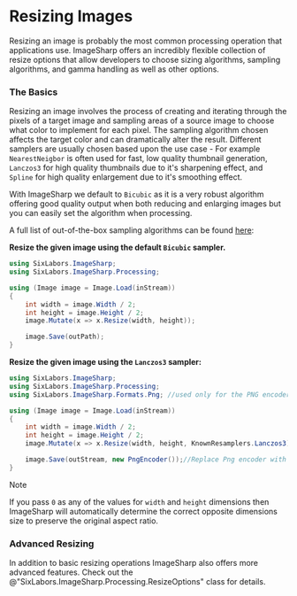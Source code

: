 # Resizing Images

Resizing an image is probably the most common processing operation that applications use. ImageSharp offers an incredibly flexible collection of resize options that allow developers to choose sizing algorithms, sampling algorithms, and gamma handling as well as other options.

### The Basics

Resizing an image involves the process of creating and iterating through the pixels of a target image and sampling areas of a source image to choose what color to implement for each pixel. The sampling algorithm chosen affects the target color and can dramatically alter the result. Different samplers are usually chosen based upon the use case - For example `NearestNeigbor` is often used for fast, low quality thumbnail generation, `Lanczos3` for high quality thumbnails due to it's sharpening effect, and `Spline` for high quality enlargement due to it's smoothing effect.

With ImageSharp we default to `Bicubic` as it is a very robust algorithm offering good quality output when both reducing and enlarging images but you can easily set the algorithm when processing.

A full list of out-of-the-box sampling algorithms can be found [here](xref:SixLabors.ImageSharp.Processing.KnownResamplers):

**Resize the given image using the default `Bicubic` sampler.**

```c#
using SixLabors.ImageSharp;
using SixLabors.ImageSharp.Processing;

using (Image image = Image.Load(inStream))
{
    int width = image.Width / 2;
    int height = image.Height / 2;
    image.Mutate(x => x.Resize(width, height));

    image.Save(outPath);
}
```

**Resize the given image using the `Lanczos3` sampler:**

```c#
using SixLabors.ImageSharp;
using SixLabors.ImageSharp.Processing;
using SixLabors.ImageSharp.Formats.Png; //used only for the PNG encoder below

using (Image image = Image.Load(inStream))
{
    int width = image.Width / 2;
    int height = image.Height / 2;
    image.Mutate(x => x.Resize(width, height, KnownResamplers.Lanczos3));

    image.Save(outStream, new PngEncoder());//Replace Png encoder with the file format of choice
}
```

> [!NOTE]
> If you pass `0` as any of the values for `width` and `height` dimensions then ImageSharp will automatically determine the correct opposite dimensions size to preserve the original aspect ratio.

### Advanced Resizing

In addition to basic resizing operations ImageSharp also offers more advanced features. Check out the @"SixLabors.ImageSharp.Processing.ResizeOptions" class for details.
